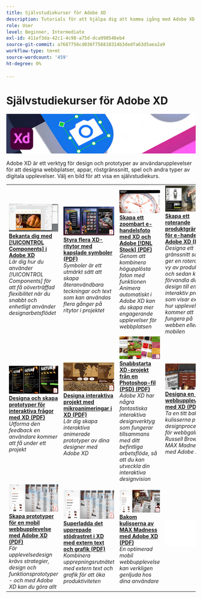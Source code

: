 ```yaml
---
title: Självstudiekurser för Adobe XD
description: Tutorials för att hjälpa dig att komma igång med Adobe XD
role: User
level: Beginner, Intermediate
exl-id: 411ef3da-42c1-4c98-a75d-dca990546eb4
source-git-commit: a7687756cd036f756810314b3dedfa63d5aea2a9
workflow-type: tm+mt
source-wordcount: '459'
ht-degree: 0%

---
```


# Självstudiekurser för Adobe XD

![Creative Cloud Hero Image](../assets/XD.jpg)

Adobe XD är ett verktyg för design och prototyper av användarupplevelser för att designa webbplatser, appar, röstgränssnitt, spel och andra typer av digitala upplevelser. Välj en bild för att visa en självstudiekurs.

<table>
<tr>
 <td>
   <a href="components.md">
      <img alt="Bekväma dig med komponenterna i Adobe XD" src="assets/Componentsxd.jpg" />
   </a>
    <div>
   <a href="components.md"><strong>Bekanta dig med [!UICONTROL Components] i Adobe XD</strong></a>
    </div>
    <em>Lär dig hur du använder [!UICONTROL Components] för att få oöverträffad flexibilitet när du snabbt och enhetligt använder designarbetsflödet</em>
    <br>
  </td>
  <td>
   <a href="assets/ControlMultipleXDArtboardswithNestedSymbols.pdf" target="_blank">
      <img alt="Styra flera XD-ritytor med kapslade symboler" src="assets/ControlMultipleXDArtboardswithNestedSymbols.jpg" />
   </a>
    <div>
   <a href="assets/ControlMultipleXDArtboardswithNestedSymbols.pdf" target="_blank"><strong>Styra flera XD-ritytor med kapslade symboler (PDF)</strong></a>
    </div>
    <em>Symboler är ett utmärkt sätt att skapa återanvändbara teckningar och text som kan användas flera gånger på ritytor i projektet</em>
    <br>
  </td>
  <td>
   <a href="assets/CreateaZoomableeCommercePhotowithXDandAdobeStock.pdf" target="_blank">
      <img alt="Skapa ett zoombart e-handelsfoto med XD och Adobe [!DNL Stock]" src="assets/CreateaZoomableeCommercePhotowithXDandAdobeStock.jpg" />
   </a>
    <div>
   <a href="assets/CreateaZoomableeCommercePhotowithXDandAdobeStock.pdf" target="_blank"><strong>Skapa ett zoombart e-handelsfoto med XD och Adobe [!DNL Stock] (PDF)</strong></a>
    </div>
    <em>Genom att kombinera högupplösta foton med funktionen Animera automatiskt i Adobe XD kan du skapa mer engagerande upplevelser för webbplatsen</em>
    <br>
  </td>
  <td>
   <a href="assets/CreatingaRotatingProductInterfaceforECommercewithAdobeXD.pdf" target="_blank">
      <img alt="Skapa ett roterande produktgränssnitt för e-handel med Adobe XD" src="assets/CreatingaRotatingProductInterfaceforECommercewithAdobeXD.jpg" />
   </a>
    <div>
   <a href="assets/CreatingaRotatingProductInterfaceforECommercewithAdobeXD.pdf" target="_blank"><strong>Skapa ett roterande produktgränssnitt för e-handel med Adobe XD (PDF)</strong></a>
    </div>
    <em>Designa ett gränssnitt som ger en roterande vy av produkten, och sedan kan du förvandla din design till en interaktiv prototyp som visar exakt hur upplevelsen kommer att fungera på webben eller mobilen</em>
    <br>
  </td>
</tr>
<tr>
  <td>
   <a href="assets/DesignandPrototypeanInteractiveQuizwithXD.pdf" target="_blank">
      <img alt="Designa och gör prototyper till interaktiva frågor med XD" src="assets/DesignandPrototypeanInteractiveQuizwithXD.jpg" />
   </a>
    <div>
   <a href="assets/DesignandPrototypeanInteractiveQuizwithXD.pdf" target="_blank"><strong>Designa och skapa prototyper för interaktiva frågor med XD (PDF)</strong></a>
    </div>
    <em>Utforma den feedback en användare kommer att få under ett projekt</em>
    <br>
  </td>
  <td>
   <a href="assets/DesignInteractiveProjectswithMicroAnimationsinXD.pdf" target="_blank">
      <img alt="Designa interaktiva projekt med mikroanimeringar i XD" src="assets/DesignInteractiveProjectswithMicroAnimationsinXD.jpg" />
   </a>
    <div>
   <a href="assets/DesignInteractiveProjectswithMicroAnimationsinXD.pdf" target="_blank"><strong>Designa interaktiva projekt med mikroanimeringar i XD (PDF)</strong></a>
    </div>
    <em>Lär dig skapa interaktiva animerade prototyper av dina designer med Adobe XD</em>
    <br>
  </td>
  <td>
   <a href="assets/JumpstartyourXDProjectfromaPhotoshopFile.pdf" target="_blank">
      <img alt="Kom igång snabbt med XD-projekt från en Photoshop-fil (PSD)" src="assets/JumpstartyourXDProjectfromaPhotoshopFile.jpg" />
   </a>
    <div>
   <a href="assets/JumpstartyourXDProjectfromaPhotoshopFile.pdf" target="_blank"><strong>Snabbstarta XD-projekt från en Photoshop-fil (PSD) (PDF)</strong></a>
    </div>
    <em>Adobe XD har några fantastiska interaktiva designverktyg som fungerar tillsammans med ditt befintliga arbetsflöde, så att du kan utveckla din interaktiva designvision</em>
    <br>
  </td>
  <td>
   <a href="assets/MobileWebExperienceswithXD.pdf" target="_blank">
      <img alt="Designa en mobil webbupplevelse med XD" src="assets/MobileWebExperienceswithXD.jpg" />
   </a>
    <div>
   <a href="assets/MobileWebExperienceswithXD.pdf" target="_blank"><strong>Designa en mobil webbupplevelse med XD (PDF)</strong></a>
    </div>
    <em>Ta en titt bakom kulisserna på designprocessen för webbgalleriet Russell Brown MAX Madness med Adobe XD</em>
    <br>
  </td>
</tr>
<tr>
  <td>
   <a href="assets/PrototypeaMobileWebExperiencewithAdobeXD.pdf" target="_blank">
      <img alt="Skapa prototyper för en mobil webbupplevelse med Adobe XD" src="assets/PrototypeaMobileWebExperiencewithAdobeXD.jpg" />
   </a>
    <div>
   <a href="assets/PrototypeaMobileWebExperiencewithAdobeXD.pdf" target="_blank"><strong>Skapa prototyper för en mobil webbupplevelse med Adobe XD (PDF)</strong></a>
    </div>
    <em>För upplevelsedesign krävs strategier, design och funktionsprototyper - och med Adobe XD kan du göra allt</em>
    <br>
  </td>
  <td>
   <a href="assets/PrototypeaMobileWebExperiencewithAdobeXD.pdf" target="_blank">
      <img alt="Superladda det upprepade stödrastret i XD med extern text och grafik" src="assets/PrototypeaMobileWebExperiencewithAdobeXD.jpg" />
   </a>
    <div>
   <a href="assets/PrototypeaMobileWebExperiencewithAdobeXD.pdf" target="_blank"><strong>Superladda det upprepade stödrastret i XD med extern text och grafik (PDF)</strong></a>
    </div>
    <em>Kombinera upprepningsrutnätet med extern text och grafik för att öka produktiviteten</em>
    <br>
  </td>
  <td>
   <a href="assets/BehindtheScenesofMAXMadnesswithAdobeXD.pdf" target="_blank">
      <img alt="Bakom kulisserna av MAX Madness med Adobe XD" src="assets/BehindtheScenesofMAXMadnesswithAdobeXD.jpg" />
   </a>
    <div>
   <a href="assets/BehindtheScenesofMAXMadnesswithAdobeXD.pdf" target="_blank"><strong>Bakom kulisserna av MAX Madness med Adobe XD (PDF)</strong></a>
    </div>
    <em>En optimerad mobil webbupplevelse kan verkligen genljuda hos dina användare</em>
    <br>
  </td>
  <td>
    <img alt="Mellanrum" src="../assets/Whitespacer.png" />
    <div>
    <br>
  </td>
</tr>
</table>

